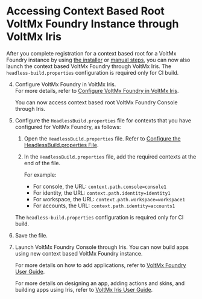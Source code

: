# <a name="ContextRootViz"></a>Accessing Context Based Root VoltMx Foundry Instance through VoltMx Iris

After you complete registration for a context based root for a VoltMx Foundry instance by using [the installer](./ContextPath.md) or [manual steps](./ContextRoot_MI.md), you can now also launch the context based VoltMx Foundry through VoltMx Iris. The `headless-build.properties` configuration is required only for CI build.

<!-- To access a context based root VoltMx Foundry instance through Iris, follow these steps:  

1.  Add the below keys in the `eclipse.ini` file, as follows:
    1.  Navigate to the folder where VoltMx Iris is installed.  
        For example, `<IrisEnterpriseInstallFolder>\_VoltMx Iris_installation`

    2.  Open the `eclipse.ini` file and add the following keys at the end of the file:

        <pre class="prettyprint">-Dvoltmx.mf.consolecontext=<new mfconsole context path>. For example, mfconsole1.
        -Dvoltmx.mf.accountscontext=<new accounts context path>. For example, accounts1.  
        -Dvoltmx.mf.workspacecontext=<new workspace context path>. For example, mfworkspace1.  
        -Dvoltmx.mf.identitycontext=<new identity context path>. For example, mfidentity1.</pre>

2.  Save the `eclipse.ini` file.
3.  Launch VoltMx Iris. -->

4.  Configure VoltMx Foundry in VoltMx Iris.  
    For more details, refer to [Configure VoltMx Foundry in VoltMx Iris](./../../../Iris/iris_user_guide/Content/LogInUsingCustAuth.md).

    <!-- Under **Windows** menu > **Preferences** > **VoltMx Foundry URL**, the URL should be the new context based root URL:  
    `<http or https>://<server_host>:<server_port>/<new mfconsole context path>`   -->

    You can now access context based root VoltMx Foundry Console through Iris.

5.  Configure the `HeadlessBuild.properties` file for contexts that you have configured for VoltMx Foundry, as follows:

    1.  Open the `HeadlessBuild.properties` file. Refer to [Configure the HeadlessBuild.properties File](./../../../Iris/iris_user_guide/Content/CommandLine.md).
    2.  In the `HeadlessBuild.properties` file, add the required contexts at the end of the file.

        For example:

        *   For console, the URL: `context.path.console=console1`
        *   For identity, the URL: `context.path.identity=identity1`
        *   For workspace, the URL: `context.path.workspace=workspace1`
        *   For accounts, the URL: `context.path.identity=accounts1`

    The `headless-build.properties` configuration is required only for CI build.

6.  Save the file.
7.  Launch VoltMx Foundry Console through Iris. You can now build apps using new context based VoltMx Foundry instance.

    For more details on how to add applications, refer to [VoltMx Foundry User Guide](./../../voltmx_foundry_user_guide/Content/Adding_Applications.md).

    For more details on designing an app, adding actions and skins, and building apps using Iris, refer to [VoltMx Iris User Guide](./../../../Iris/iris_user_guide/Content/Introduction.md).